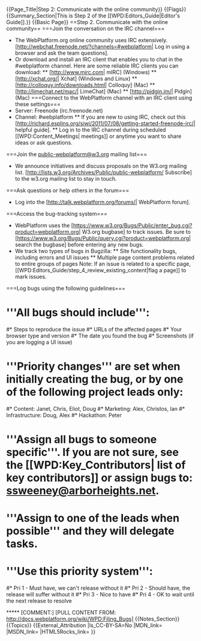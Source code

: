 {{Page_Title|Step 2: Communicate with the online community}}
{{Flags}}
{{Summary_Section|This is Step 2 of the [[WPD:Editors_Guide|Editor's Guide]].}}
{{Basic Page}}
==Step 2. Communicate with the online community==
===Join the conversation on the IRC channel===
* The WebPlatform.org online community uses IRC extensively. [http://webchat.freenode.net/?channels=#webplatform| Log in using a browser and ask the team questions].
* Or download and install an IRC client that enables you to chat in the #webplatform channel. Here are some reliable IRC clients you can download:
** [http://www.mirc.com| mIRC] (Windows)
** [http://xchat.org/| Xchat] (Windows and Linux)
** [http://colloquy.info/downloads.html| Colloquy] (Mac)
** [http://limechat.net/mac/| LimeChat] (Mac)
** [http://pidgin.im/| Pidgin] (Mac)
===Connect to the WebPlatform channel with an IRC client using these settings===
* Server: Freenode (irc.freenode.net)
* Channel: #webplatform
** If you are new to using IRC, check out this [http://richard.esplins.org/siwi/2011/07/08/getting-started-freenode-irc/| helpful guide].
** Log in to the IRC channel during scheduled [[WPD:Content_Meetings| meetings]] or anytime you want to share ideas or ask questions. 

===Join the public-webplatform@w3.org mailing list===
* We announce initiatives and discuss proposals on the W3.org mailing list. [http://lists.w3.org/Archives/Public/public-webplatform/ Subscribe] to the w3.org mailing list to stay in touch.

===Ask questions or help others in the forum===
* Log into the [http://talk.webplatform.org/forums/| WebPlatform forum].

===Access the bug-tracking system===
* WebPlatform uses the [https://www.w3.org/Bugs/Public/enter_bug.cgi?product=webplatform.org| W3.org bugbase] to track issues. Be sure to [https://www.w3.org/Bugs/Public/query.cgi?product=webplatform.org| search the bugbase] before entering any new bugs.
* We track two types of bugs in Bugzilla:
** Site functionality bugs, including errors and UI issues
** Multiple page content problems related to entire groups of pages 
 Note: If an issue is related to a specific page, [[WPD:Editors_Guide/step_4_review_existing_content|flag a page]] to mark issues.

===Log bugs using the following guidelines===

# '''All bugs should include''': 
#* Steps to reproduce the issue 
#* URLs of the affected pages 
#* Your browser type and version 
#* The date you found the bug 
#* Screenshots (if you are logging a UI issue)
# '''Priority changes''' are set when initially creating the bug, or by one of the following project leads only:
#* Content: Janet, Chris, Eliot, Doug
#* Marketing: Alex, Christos, Ian
#* Infrastructure: Doug, Alex
#* Hackathon: Peter
# '''Assign all bugs to someone specific'''. If you are not sure, see the [[WPD:Key_Contributors| list of key contributors]] or assign bugs to: ssweeney@arborheights.net.
# '''Assign to one of the leads when possible''' and they will delegate tasks.
# '''Use this priority system''': 
#* Pri 1 - Must have, we can't release without it
#* Pri 2 - Should have, the release will suffer without it
#* Pri 3 - Nice to have
#* Pri 4 - OK to wait until the next release to resolve


***** [COMMENT:] [PULL CONTENT FROM: http://docs.webplatform.org/wiki/WPD:Filing_Bugs]
{{Notes_Section}}
{{Topics}}
{{External_Attribution
|Is_CC-BY-SA=No
|MDN_link=
|MSDN_link=
|HTML5Rocks_link=
}}